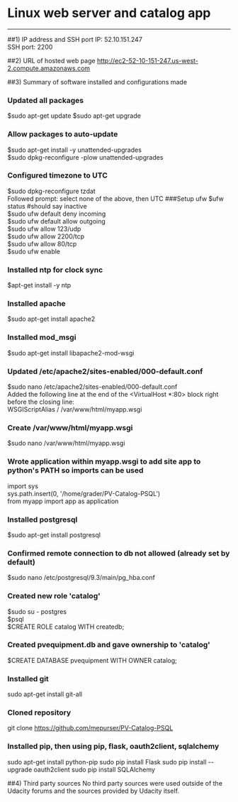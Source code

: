 # Linux web server and catalog app
----------------

##1) IP address and SSH port
IP: 52.10.151.247  
SSH port: 2200

##2) URL of hosted web page
http://ec2-52-10-151-247.us-west-2.compute.amazonaws.com

##3) Summary of software installed and configurations made
### Updated all packages
$sudo apt-get update
$sudo apt-get upgrade
### Allow packages to auto-update
$sudo apt-get install -y unattended-upgrades  
$sudo dpkg-reconfigure -plow unattended-upgrades
### Configured timezone to UTC
$sudo dpkg-reconfigure tzdat  
Followed prompt: select none of the above, then UTC
###Setup ufw
$ufw status #should say inactive  
$sudo ufw default deny incoming  
$sudo ufw default allow outgoing  
$sudo ufw allow 123/udp  
$sudo ufw allow 2200/tcp  
$sudo ufw allow 80/tcp  
$sudo ufw enable  

### Installed ntp for clock sync
$apt-get install -y ntp

### Installed apache
$sudo apt-get install apache2

### Installed mod_msgi
$sudo apt-get install libapache2-mod-wsgi

### Updated /etc/apache2/sites-enabled/000-default.conf
$sudo nano /etc/apache2/sites-enabled/000-default.conf  
Added the following line at the end of the <VirtualHost *:80> block right before the closing </VirtualHost> line:  
WSGIScriptAlias / /var/www/html/myapp.wsgi

### Create /var/www/html/myapp.wsgi
$sudo nano /var/www/html/myapp.wsgi

### Wrote application within myapp.wsgi to add site app to python's PATH so imports can be used
import sys  
sys.path.insert(0, '/home/grader/PV-Catalog-PSQL')  
from myapp import app as application

### Installed postgresql
$sudo apt-get install postgresql

### Confirmed remote connection to db not allowed (already set by default)
$sudo nano /etc/postgresql/9.3/main/pg_hba.conf

### Created new role 'catalog'
$sudo su - postgres  
$psql  
$CREATE ROLE catalog WITH createdb;
### Created pvequipment.db and gave ownership to 'catalog'
$CREATE DATABASE pvequipment WITH OWNER catalog;

### Installed git
sudo apt-get install git-all

### Cloned repository
git clone https://github.com/mepurser/PV-Catalog-PSQL

### Installed pip, then using pip, flask, oauth2client, sqlalchemy
sudo apt-get install python-pip
sudo pip install Flask
sudo pip install --upgrade oauth2client
sudo pip install SQLAlchemy

##4) Third party sources
No third party sources were used outside of the Udacity forums and the sources provided by Udacity itself. 
